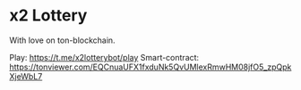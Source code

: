 # x2 Lottery

With love on ton-blockchain.

Play: https://t.me/x2lotterybot/play
Smart-contract: https://tonviewer.com/EQCnuaUFX1fxduNk5QvUMlexRmwHM08jfO5_zpQpkXjeWbL7
